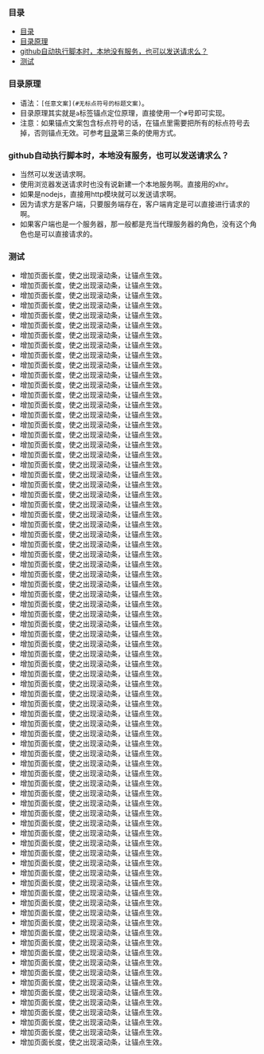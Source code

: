 ### 目录
* [目录](#目录)
* [目录原理](#目录原理)
* [github自动执行脚本时，本地没有服务，也可以发送请求么？](#github自动执行脚本时本地没有服务也可以发送请求么)
* [测试](#测试)

### 目录原理
* 语法：`[任意文案](#无标点符号的标题文案)`。
* 目录原理其实就是`a`标签锚点定位原理，直接使用一个`#`号即可实现。
* 注意：如果锚点文案包含标点符号的话，在锚点里需要把所有的标点符号去掉，否则锚点无效。可参考[目录](#目录)第三条的使用方式。

### github自动执行脚本时，本地没有服务，也可以发送请求么？
* 当然可以发送请求啊。
* 使用浏览器发送请求时也没有说新建一个本地服务啊。直接用的xhr。
* 如果是nodejs，直接用http模块就可以发送请求啊。
* 因为请求方是客户端，只要服务端存在，客户端肯定是可以直接进行请求的啊。
* 如果客户端也是一个服务器，那一般都是充当代理服务器的角色，没有这个角色也是可以直接请求的。

### 测试
* 增加页面长度，使之出现滚动条，让锚点生效。
* 增加页面长度，使之出现滚动条，让锚点生效。
* 增加页面长度，使之出现滚动条，让锚点生效。
* 增加页面长度，使之出现滚动条，让锚点生效。
* 增加页面长度，使之出现滚动条，让锚点生效。
* 增加页面长度，使之出现滚动条，让锚点生效。
* 增加页面长度，使之出现滚动条，让锚点生效。
* 增加页面长度，使之出现滚动条，让锚点生效。
* 增加页面长度，使之出现滚动条，让锚点生效。
* 增加页面长度，使之出现滚动条，让锚点生效。
* 增加页面长度，使之出现滚动条，让锚点生效。
* 增加页面长度，使之出现滚动条，让锚点生效。
* 增加页面长度，使之出现滚动条，让锚点生效。
* 增加页面长度，使之出现滚动条，让锚点生效。
* 增加页面长度，使之出现滚动条，让锚点生效。
* 增加页面长度，使之出现滚动条，让锚点生效。
* 增加页面长度，使之出现滚动条，让锚点生效。
* 增加页面长度，使之出现滚动条，让锚点生效。
* 增加页面长度，使之出现滚动条，让锚点生效。
* 增加页面长度，使之出现滚动条，让锚点生效。
* 增加页面长度，使之出现滚动条，让锚点生效。
* 增加页面长度，使之出现滚动条，让锚点生效。
* 增加页面长度，使之出现滚动条，让锚点生效。
* 增加页面长度，使之出现滚动条，让锚点生效。
* 增加页面长度，使之出现滚动条，让锚点生效。
* 增加页面长度，使之出现滚动条，让锚点生效。
* 增加页面长度，使之出现滚动条，让锚点生效。
* 增加页面长度，使之出现滚动条，让锚点生效。
* 增加页面长度，使之出现滚动条，让锚点生效。
* 增加页面长度，使之出现滚动条，让锚点生效。
* 增加页面长度，使之出现滚动条，让锚点生效。
* 增加页面长度，使之出现滚动条，让锚点生效。
* 增加页面长度，使之出现滚动条，让锚点生效。
* 增加页面长度，使之出现滚动条，让锚点生效。
* 增加页面长度，使之出现滚动条，让锚点生效。
* 增加页面长度，使之出现滚动条，让锚点生效。
* 增加页面长度，使之出现滚动条，让锚点生效。
* 增加页面长度，使之出现滚动条，让锚点生效。
* 增加页面长度，使之出现滚动条，让锚点生效。
* 增加页面长度，使之出现滚动条，让锚点生效。
* 增加页面长度，使之出现滚动条，让锚点生效。
* 增加页面长度，使之出现滚动条，让锚点生效。
* 增加页面长度，使之出现滚动条，让锚点生效。
* 增加页面长度，使之出现滚动条，让锚点生效。
* 增加页面长度，使之出现滚动条，让锚点生效。
* 增加页面长度，使之出现滚动条，让锚点生效。
* 增加页面长度，使之出现滚动条，让锚点生效。
* 增加页面长度，使之出现滚动条，让锚点生效。
* 增加页面长度，使之出现滚动条，让锚点生效。
* 增加页面长度，使之出现滚动条，让锚点生效。
* 增加页面长度，使之出现滚动条，让锚点生效。
* 增加页面长度，使之出现滚动条，让锚点生效。
* 增加页面长度，使之出现滚动条，让锚点生效。
* 增加页面长度，使之出现滚动条，让锚点生效。
* 增加页面长度，使之出现滚动条，让锚点生效。
* 增加页面长度，使之出现滚动条，让锚点生效。
* 增加页面长度，使之出现滚动条，让锚点生效。
* 增加页面长度，使之出现滚动条，让锚点生效。
* 增加页面长度，使之出现滚动条，让锚点生效。
* 增加页面长度，使之出现滚动条，让锚点生效。
* 增加页面长度，使之出现滚动条，让锚点生效。
* 增加页面长度，使之出现滚动条，让锚点生效。
* 增加页面长度，使之出现滚动条，让锚点生效。
* 增加页面长度，使之出现滚动条，让锚点生效。
* 增加页面长度，使之出现滚动条，让锚点生效。
* 增加页面长度，使之出现滚动条，让锚点生效。
* 增加页面长度，使之出现滚动条，让锚点生效。
* 增加页面长度，使之出现滚动条，让锚点生效。
* 增加页面长度，使之出现滚动条，让锚点生效。
* 增加页面长度，使之出现滚动条，让锚点生效。
* 增加页面长度，使之出现滚动条，让锚点生效。
* 增加页面长度，使之出现滚动条，让锚点生效。
* 增加页面长度，使之出现滚动条，让锚点生效。
* 增加页面长度，使之出现滚动条，让锚点生效。
* 增加页面长度，使之出现滚动条，让锚点生效。
* 增加页面长度，使之出现滚动条，让锚点生效。
* 增加页面长度，使之出现滚动条，让锚点生效。
* 增加页面长度，使之出现滚动条，让锚点生效。
